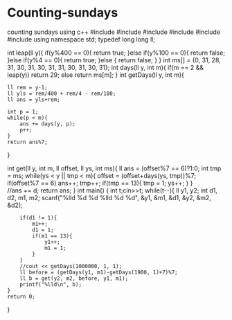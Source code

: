 # Counting-sundays
counting sundays using c++
#include <cmath>
#include <cstdio>
#include <vector>
#include <iostream>
#include <algorithm>
#include <cassert>
using namespace std;
typedef long long ll;

int leap(ll y){
    if(y%400 == 0){
        return true;
    }else if(y%100 == 0){
        return false;
    }else if(y%4 == 0){
        return true;
    }else {
        return false;
    }
}
int ms[] = {0, 31, 28, 31, 30, 31, 30, 31, 31, 30, 31, 30, 31};
int days(ll y, int m){
    if(m == 2 && leap(y)) return 29;
    else return ms[m];
}
int getDays(ll y, int m){
    
    
    ll rem = y-1;
    ll yls = rem/400 + rem/4 - rem/100;
    ll ans = yls+rem;
    
    int p = 1;
    while(p < m){
        ans += days(y, p);
        p++;
    }
    return ans%7;
       
}

int get(ll y, int m, ll offset, ll ys, int ms){
    ll ans = (offset%7 == 6)?1:0;
    int tmp = ms;
    while(ys < y || tmp < m){
        offset = (offset+days(ys, tmp))%7;
        if(offset%7 == 6) ans++;
        tmp++;
        if(tmp == 13){
            tmp = 1;
            ys++;
        }
    }  
    //ans += d; 
    return ans;
}
int main() {
    int t;cin>>t;
    while(t--){
        ll y1, y2;
        int d1, d2, m1, m2;
        scanf("%lld %d %d %lld %d %d", &y1, &m1, &d1, &y2, &m2, &d2);
        
        if(d1 != 1){
            m1++;
            d1 = 1;
            if(m1 == 13){
                y1++;
                m1 = 1;
            }
        }
        //cout << getDays(1000000, 1, 1);
        ll before = (getDays(y1, m1)-getDays(1900, 1)+7)%7;
        ll b = get(y2, m2, before, y1, m1);
        printf("%lld\n", b);
    }
    return 0;
}
